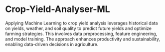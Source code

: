 # Crop-Yield-Analyser-ML
Applying Machine Learning to crop yield analysis leverages historical data on yields, weather, and soil quality to predict future yields and optimize farming strategies. This involves data preprocessing, feature engineering, and model training. The approach enhances productivity and sustainability, enabling data-driven decisions in agriculture.
